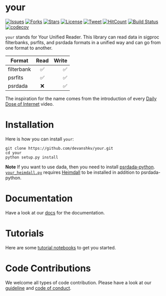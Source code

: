 # your

[![Issues](https://img.shields.io/github/issues/devanshkv/your?style=flat-square)](https://github.com/devanshkv/your/issues)
[![Forks](https://img.shields.io/github/forks/devanshkv/your?style=flat-square)](https://github.com/devanshkv/your/network/members)
[![Stars](https://img.shields.io/github/stars/devanshkv/your?style=flat-square)](https://github.com/devanshkv/your/stargazers)
[![License](https://img.shields.io/github/license/devanshkv/your?style=flat-square)](https://github.com/devanshkv/your/blob/master/LICENSE)
[![Tweet](https://img.shields.io/twitter/url?url=https%3A%2F%2Fgithub.com%2Fdevanshkv%2Fyour)]()
[![HitCount](http://hits.dwyl.com/devanshkv/your.svg)](http://hits.dwyl.com/devanshkv/your)
[![Build Status](https://img.shields.io/endpoint.svg?url=https%3A%2F%2Factions-badge.atrox.dev%2Fdevanshkv%2Fyour%2Fbadge&style=flat-square)](https://github.com/devanshkv/your/actions)
[![codecov](https://codecov.io/gh/devanshkv/your/branch/master/graph/badge.svg?style=flat-square)](https://codecov.io/gh/devanshkv/your)


`your` stands for Your Unified Reader. This library can read data in sigproc filterbanks, psrfits, and psrdada formats in a unified way and can go from one format to another.

| Format        | Read                     | Write               |
| ------------- |:-------------:           | -----:              |
| filterbank    | :white_check_mark:       | :white_check_mark:  |
| psrfits       | :white_check_mark:       | :white_check_mark:  |
| psrdada       | :x:                      | :white_check_mark:  |

The inspiration for the name comes from the introduction of every [Daily Dose of Internet](https://www.youtube.com/channel/UCdC0An4ZPNr_YiFiYoVbwaw) video.

# Installation
Here is how you can install `your`:

    git clone https://github.com/devanshkv/your.git
    cd your
    python setup.py install

**Note** If you want to use dada, then you need to install [psrdada-python](https://github.com/AA-ALERT/psrdada-python). 
[`your_heimdall.py`](https://github.com/devanshkv/your/blob/master/bin/your_heimdall.py) requires [Heimdall](https://sourceforge.net/projects/heimdall-astro/) to be installed in addition to psrdada-python. 


# Documentation
Have a look at our [docs](https://devanshkv.github.io/your/) for the documentation.

# Tutorials
Here are some [tutorial notebooks](https://github.com/devanshkv/your/tree/master/examples) to get you started.

# Code Contributions
We welcome all types of code contribution. Please have a look at our [guideline](CONTRIBUTING.md) and [code of conduct](CODE_OF_CONDUCT.md).


